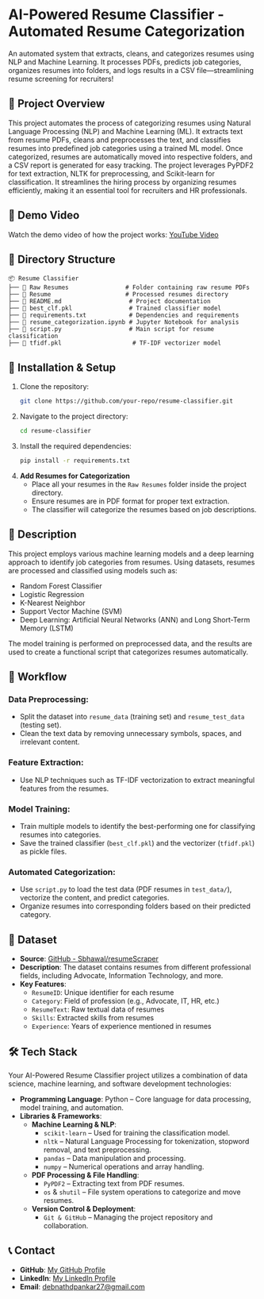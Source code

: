 # AI-Powered Resume Classifier - Automated Resume Categorization

An automated system that extracts, cleans, and categorizes resumes using NLP and Machine Learning. It processes PDFs, predicts job categories, organizes resumes into folders, and logs results in a CSV file—streamlining resume screening for recruiters!

## 📌 Project Overview
This project automates the process of categorizing resumes using Natural Language Processing (NLP) and Machine Learning (ML). It extracts text from resume PDFs, cleans and preprocesses the text, and classifies resumes into predefined job categories using a trained ML model. Once categorized, resumes are automatically moved into respective folders, and a CSV report is generated for easy tracking. The project leverages PyPDF2 for text extraction, NLTK for preprocessing, and Scikit-learn for classification. It streamlines the hiring process by organizing resumes efficiently, making it an essential tool for recruiters and HR professionals. 

## 🎥 Demo Video
Watch the demo video of how the project works: [YouTube Video](https://youtu.be/nDdps-DpMRo)

## 📂 Directory Structure

```
📦 Resume Classifier
├── 📂 Raw Resumes                # Folder containing raw resume PDFs
├── 📂 Resume                     # Processed resumes directory
├── 📜 README.md                   # Project documentation
├── 📜 best_clf.pkl                # Trained classifier model
├── 📜 requirements.txt            # Dependencies and requirements
├── 📜 resume_categorization.ipynb # Jupyter Notebook for analysis
├── 📜 script.py                   # Main script for resume classification
├── 📜 tfidf.pkl                    # TF-IDF vectorizer model
```

## 🚀 Installation & Setup
1. Clone the repository:
   ```sh
   git clone https://github.com/your-repo/resume-classifier.git
   ```
2. Navigate to the project directory:
   ```sh
   cd resume-classifier
   ```
3. Install the required dependencies:
   ```sh
   pip install -r requirements.txt
   ```
4. **Add Resumes for Categorization**
   - Place all your resumes in the `Raw Resumes` folder inside the project directory.
   - Ensure resumes are in PDF format for proper text extraction.
   - The classifier will categorize the resumes based on job descriptions.

## 📝 Description
This project employs various machine learning models and a deep learning approach to identify job categories from resumes. Using datasets, resumes are processed and classified using models such as:

- Random Forest Classifier
- Logistic Regression
- K-Nearest Neighbor
- Support Vector Machine (SVM)
- Deep Learning: Artificial Neural Networks (ANN) and Long Short-Term Memory (LSTM)

The model training is performed on preprocessed data, and the results are used to create a functional script that categorizes resumes automatically.

## 🔄 Workflow
### Data Preprocessing:
- Split the dataset into `resume_data` (training set) and `resume_test_data` (testing set).
- Clean the text data by removing unnecessary symbols, spaces, and irrelevant content.

### Feature Extraction:
- Use NLP techniques such as TF-IDF vectorization to extract meaningful features from the resumes.

### Model Training:
- Train multiple models to identify the best-performing one for classifying resumes into categories.
- Save the trained classifier (`best_clf.pkl`) and the vectorizer (`tfidf.pkl`) as pickle files.

### Automated Categorization:
- Use `script.py` to load the test data (PDF resumes in `test_data/`), vectorize the content, and predict categories.
- Organize resumes into corresponding folders based on their predicted category.

## 📂 Dataset
- **Source**: [GitHub - Sbhawal/resumeScraper](https://github.com/Sbhawal/resumeScraper)
- **Description**: The dataset contains resumes from different professional fields, including Advocate, Information Technology, and more.
- **Key Features**:
  - `ResumeID`: Unique identifier for each resume
  - `Category`: Field of profession (e.g., Advocate, IT, HR, etc.)
  - `ResumeText`: Raw textual data of resumes
  - `Skills`: Extracted skills from resumes
  - `Experience`: Years of experience mentioned in resumes

## 🛠️ Tech Stack
Your AI-Powered Resume Classifier project utilizes a combination of data science, machine learning, and software development technologies:

- **Programming Language**: Python – Core language for data processing, model training, and automation.
- **Libraries & Frameworks**:
  - **Machine Learning & NLP**:
    - `scikit-learn` – Used for training the classification model.
    - `nltk` – Natural Language Processing for tokenization, stopword removal, and text preprocessing.
    - `pandas` – Data manipulation and processing.
    - `numpy` – Numerical operations and array handling.
  - **PDF Processing & File Handling**:
    - `PyPDF2` – Extracting text from PDF resumes.
    - `os` & `shutil` – File system operations to categorize and move resumes.
  - **Version Control & Deployment**:
    - `Git & GitHub` – Managing the project repository and collaboration.

## 📞 Contact
- **GitHub**: [My GitHub Profile](https://github.com/Codewtithdips)
- **LinkedIn**: [My LinkedIn Profile](https://www.linkedin.com/in/dipankardebnath-/)
- **Email**: debnathdpankar27@gmail.com

